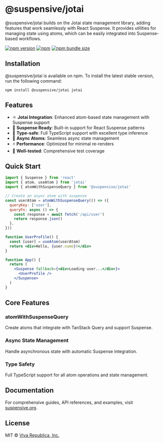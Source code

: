 # @suspensive/jotai

@suspensive/jotai builds on the Jotai state management library, adding features that work seamlessly with React Suspense. It provides utilities for managing state using atoms, which can be easily integrated into Suspense-based workflows.

[![npm version](https://img.shields.io/npm/v/@suspensive/jotai?color=000&labelColor=000&logo=npm&label=)](https://www.npmjs.com/package/@suspensive/jotai) [![npm](https://img.shields.io/npm/dm/@suspensive/jotai?color=000&labelColor=000)](https://www.npmjs.com/package/@suspensive/jotai) [![npm bundle size](https://img.shields.io/bundlephobia/minzip/@suspensive/jotai?color=000&labelColor=000)](https://www.npmjs.com/package/@suspensive/jotai)

## Installation

@suspensive/jotai is available on npm. To install the latest stable version, run the following command:

```shell npm2yarn
npm install @suspensive/jotai jotai
```

## Features

- ⚛️ **Jotai Integration**: Enhanced atom-based state management with Suspense support
- 🚀 **Suspense Ready**: Built-in support for React Suspense patterns
- 🎯 **Type-safe**: Full TypeScript support with excellent type inference
- 🔄 **Async Atoms**: Seamless async state management
- ⚡ **Performance**: Optimized for minimal re-renders
- 🧪 **Well-tested**: Comprehensive test coverage

## Quick Start

```jsx
import { Suspense } from 'react'
import { atom, useAtom } from 'jotai'
import { atomWithSuspenseQuery } from '@suspensive/jotai'

// Create an async atom with suspense
const userAtom = atomWithSuspenseQuery(() => ({
  queryKey: ['user'],
  queryFn: async () => {
    const response = await fetch('/api/user')
    return response.json()
  },
}))

function UserProfile() {
  const [user] = useAtom(userAtom)
  return <div>Hello, {user.name}!</div>
}

function App() {
  return (
    <Suspense fallback={<div>Loading user...</div>}>
      <UserProfile />
    </Suspense>
  )
}
```

## Core Features

### atomWithSuspenseQuery
Create atoms that integrate with TanStack Query and support Suspense.

### Async State Management
Handle asynchronous state with automatic Suspense integration.

### Type Safety
Full TypeScript support for all atom operations and state management.

## Documentation

For comprehensive guides, API references, and examples, visit [suspensive.org](https://suspensive.org).

## License

MIT © [Viva Republica, Inc.](https://github.com/toss/suspensive/blob/main/LICENSE)
